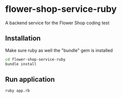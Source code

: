 # flower-shop-service-ruby
A backend service for the Flower Shop coding test

## Installation
Make sure ruby as well the "bundle" gem is installed

```bash
cd flower-shop-service-ruby
bundle install
```

## Run application
```bash
ruby app.rb
```
